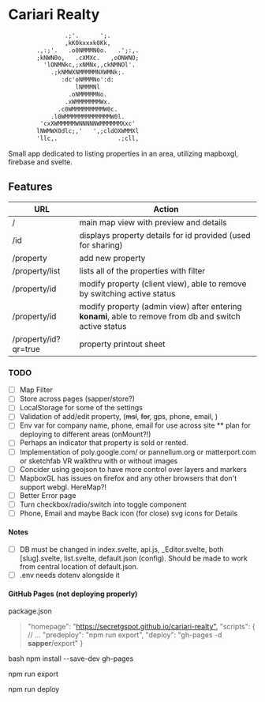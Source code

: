 # Cariari Realty

```txt
                .;'.      ';.
                ,kK0kxxxk0Kk,
        .,:;'.   .o0NMMMN0o.   .';:,.
        ;kNWN0o,   .cXMXc.   ,oONWNO;
          'lONMNkc,;xNMNx,,ckNMNOl'.
            .;kNMWXNMMMMMNXWMNk;.
               :dc'oNMMMNo':d:
                   lNMMMNl
                 .oNMMMMMNo.
                .xWMMMMMMMWx.
              .c0WMMMMMMMMMW0c.
            .l0WMMMMMMMMMMMMMW0l.
         'cxXWMMMMMWNNNNNWMMMMMMXxc'
        lNWMWXOdlc;,'   ',;cldOXWMMXl
        'llc,.                 .;cll,
```

Small app dedicated to listing properties in an area, utilizing mapboxgl, firebase and svelte.

## Features

| URL | Action |
| ------ | ------ |
| / | main map view with preview and details |
| /id | displays property details for id provided (used for sharing) |
| /property | add new property |
| /property/list | lists all of the properties with filter |
| /property/id | modify property (client view), able to remove by switching active status |
| /property/id | modify property (admin view) after entering **konami**, able to remove from db and switch active status |
| /property/id?qr=true | property printout sheet |

### TODO

- [ ] Map Filter
- [ ] Store across pages (sapper/store?)
- [ ] LocalStorage for some of the settings
- [ ] Validation of add/edit property, (~~msl~~, ~~for~~, gps, phone, email, )
- [ ] Env var for company name, phone, email for use across site ** plan for deploying to different areas (onMount?!)
- [ ] Perhaps an indicator that property is sold or rented.
- [ ] Implementation of poly.google.com/ or pannellum.org or matterport.com or sketchfab VR walkthru with or without images
- [ ] Concider using geojson to have more control over layers and markers
- [ ] MapboxGL has issues on firefox and any other browsers that don't support webgl. HereMap?!
- [ ] Better Error page
- [ ] Turn checkbox/radio/switch into toggle component
- [ ] Phone, Email and maybe Back icon (for close) svg icons for Details

#### Notes

- [ ] DB must be changed in index.svelte, api.js, _Editor.svelte, both [slug].svelte, list.svelte, default.json (config). Should be made to work from central location of default.json.
- [ ] .env needs dotenv alongside it

#### GitHub Pages (not deploying properly)

package.json
> "homepage":  "<https://secretgspot.github.io/cariari-realty",>
>"scripts":  {
  // ...
  "predeploy":  "npm run export",
  "deploy":  "gh-pages -d __sapper__/export"
  }

bash
  npm  install --save-dev gh-pages

  npm run export

  npm run deploy
